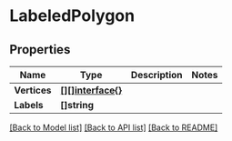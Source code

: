 # LabeledPolygon

## Properties

Name | Type | Description | Notes
------------ | ------------- | ------------- | -------------
**Vertices** | [**[][]interface{}**](array.md) |  | 
**Labels** | **[]string** |  | 

[[Back to Model list]](../README.md#documentation-for-models) [[Back to API list]](../README.md#documentation-for-api-endpoints) [[Back to README]](../README.md)


